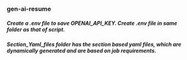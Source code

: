 ### gen-ai-resume

##### Create a .env file to save OPENAI_API_KEY. Create .env file in same folder as that of script.
##### Section_Yaml_files folder has the section based yaml files, which are dynamically generated and are based on job requirements.
